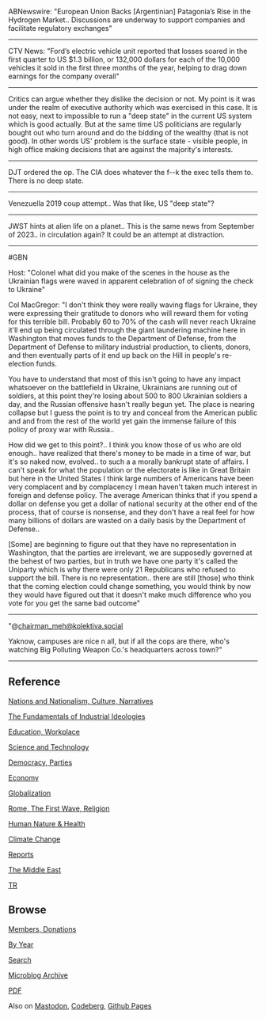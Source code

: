 
ABNewswire: "European Union Backs [Argentinian] Patagonia’s Rise in
the Hydrogen Market.. Discussions are underway to support companies
and facilitate regulatory exchanges"

---

CTV News: "Ford’s electric vehicle unit reported that losses soared in
the first quarter to US $1.3 billion, or 132,000 dollars for each of
the 10,000 vehicles it sold in the first three months of the year,
helping to drag down earnings for the company overall"

---

Critics can argue whether they dislike the decision or not. My point
is it was under the realm of executive authority which was exercised
in this case. It is not easy, next to impossible to run a "deep state"
in the current US system which is good actually. But at the same time
US politicians are regularly bought out who turn around and do the
bidding of the wealthy (that is not good). In other words US' problem
is the surface state - visible people, in high office making decisions
that are against the majority's interests.

---

DJT ordered the op. The CIA does whatever the f--k the exec tells them
to. There is no deep state.

---

Venezuella 2019 coup attempt.. Was that like, US "deep state"? 

---

JWST hints at alien life on a planet.. This is the same news from
September of 2023.. in circulation again? It could be an attempt at
distraction.

---

\#GBN

Host: "Colonel what did you make of the scenes in the house as the
Ukrainian flags were waved in apparent celebration of of signing the
check to Ukraine"

Col MacGregor: "I don't think they were really waving flags for
Ukraine, they were expressing their gratitude to donors who will
reward them for voting for this terrible bill. Probably 60 to 70% of
the cash will never reach Ukraine it'll end up being circulated
through the giant laundering machine here in Washington that moves
funds to the Department of Defense, from the Department of Defense to
military industrial production, to clients, donors, and then
eventually parts of it end up back on the Hill in people's re-election
funds.

You have to understand that most of this isn't going to have any
impact whatsoever on the battlefield in Ukraine, Ukrainians are
running out of soldiers, at this point they're losing about 500 to 800
Ukrainian soldiers a day, and the Russian offensive hasn't really
begun yet. The place is nearing collapse but I guess the point is to
try and conceal from the American public and and from the rest of the
world yet gain the immense failure of this policy of proxy war with
Russia..

How did we get to this point?.. I think you know those of us who are
old enough.. have realized that there's money to be made in a time of
war, but it's so naked now, evolved.. to such a a morally bankrupt
state of affairs. I can't speak for what the population or the
electorate is like in Great Britain but here in the United States I
think large numbers of Americans have been very complacent and by
complacency I mean haven't taken much interest in foreign and defense
policy.  The average American thinks that if you spend a dollar on
defense you get a dollar of national security at the other end of the
process, that of course is nonsense, and they don't have a real feel
for how many billions of dollars are wasted on a daily basis by the
Department of Defense..

[Some] are beginning to figure out that they have no representation in
Washington, that the parties are irrelevant, we are supposedly
governed at the behest of two parties, but in truth we have one party
it's called the Uniparty which is why there were only 21 Republicans
who refused to support the bill. There is no representation.. there
are still [those] who think that the coming election could change
something, you would think by now they would have figured out that it
doesn't make much difference who you vote for you get the same bad
outcome"

---

"@chairman_meh@kolektiva.social

Yaknow, campuses are nice n all, but if all the cops are there, who's
watching Big Polluting Weapon Co.'s headquarters across town?"

---

## Reference

[Nations and Nationalism, Culture, Narratives](0119/2013/02/nations-and-nationalism.html)

[The Fundamentals of Industrial Ideologies](0119/2011/04/fundamentals-of-industrial-ideologies.html)

[Education, Workplace](0119/2017/09/education-workplace.html)

[Science and Technology](0119/2018/09/science-technology.html)

[Democracy, Parties](0119/2016/11/democracy.html)

[Economy](2021/01/economy.html)

[Globalization](0119/2018/09/globalization.html)

[Rome, The First Wave, Religion](0119/2017/12/rome.html)

[Human Nature & Health](2020/07/human-nature.html)

[Climate Change](2022/01/climate.html)

[Reports](2021/01/reports.html)

[The Middle East](0119/2019/07/middleeast.html)

[TR](../tr/index.html)

## Browse

[Members, Donations](2022/08/members.html)

[By Year](years.html)

[Search](search.html)

[Microblog Archive](mbl/index.html)

[PDF](https://drive.google.com/uc?export=view&id=1FSi-1MnqXVq_PVTEXzzflwN8-7h92N_R)

Also on 
[Mastodon](https://fosstodon.org/@muratk5n),
[Codeberg](https://muratk5n.codeberg.page/en/),
[Github Pages](https://muratk5n.github.io/thirdwave/en/)
